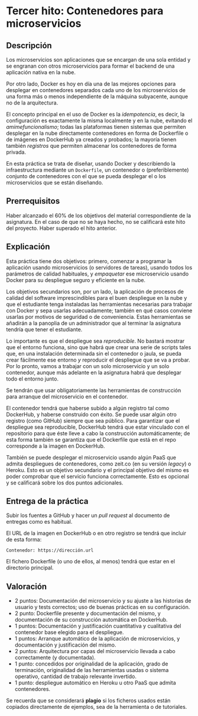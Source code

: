 # Tercer hito: Contenedores para microservicios

Descripción
-----------------

Los microservicios son aplicaciones que se encargan de una sola
entidad y se engranan con otros microservicios para formar el backend
de una aplicación nativa en la nube. 

Por otro lado, Docker es hoy en día una de las mejores opciones para
desplegar en contenedores separados cada uno de los microservicios de
una forma más o menos independiente de la máquina subyacente, aunque
no de la arquitectura. 

El concepto principal en el uso de Docker es la *idempotencia*, es
decir, la configuración es exactamente la misma localmente y en la
nube, evitando el *amimefuncionalismo*; todas las plataformas tienen
sistemas que permiten desplegar en la nube directamente contenedores
en forma de Dockerfile o de imágenes en DockerHub ya creados y
probados; la mayoría tienen también *registros* que permiten almacenar
los contenedores de forma privada.

En esta práctica se trata de diseñar, usando Docker y describiendo la
infraestructura mediante un `Dockerfile`, un contenedor o
(preferiblemente) conjunto de
contenedores con el que se pueda desplegar el o los microservicios que
se están diseñando. 

Prerrequisitos
--------------------

Haber alcanzado el 60% de los objetivos del material correspondiente
de la asignatura. En el caso de que no se haya hecho, no se calificará este hito del
proyecto. Haber superado el hito anterior.

Explicación
----------------

Esta práctica tiene dos objetivos: primero, comenzar a programar la
aplicación usando microservicios (o servidores de tareas), usando
todos los parámetros de calidad habituales, y *empaquetar* ese
microservicio usando Docker para su despliegue seguro y eficiente en
la nube.

Los objetivos secundarios son, por un lado, la aplicación de procesos
de calidad del software imprescindibles para el buen despliegue en la
nube y que el estudiante tenga instaladas las herramientas necesarias
para trabajar con Docker y sepa usarlas adecuadamente; también en qué
casos conviene usarlas por motivos de seguridad o de
conveniencia. Estas herramientas se añadirán a la panoplia de un
administrador que al terminar la asignatura tendría que tener el
estudiante.

Lo importante es que el despliegue sea
*reproducible*. No bastará mostrar que el entorno funciona, sino que
habrá que crear una serie de scripts tales que, en una instalación
determinada sin el contenedor o jaula, se pueda crear fácilmente ese
entorno *y* reproducir el despliegue que se va a probar. Por lo
pronto, vamos a trabajar con un solo microservicio y un solo
contenedor, aunque más adelante en la asignatura habrá que desplegar
todo el entorno junto.

Se tendrán que usar obligatoriamente las herramientas de construcción
para arranque del microservicio en el contenedor. 

El contenedor tendrá que haberse subido a algún registro tal como
DockerHub, y haberse construido con éxito. Se puede usar algún otro
registro (como GitHub) siempre que sea público. Para garantizar que el
despliegue sea reproducible, DockerHub tendrá que estar vinculado con
el repositorio para que éste lleve a cabo la construcción
automáticamente; de esta forma también se garantiza que el Dockerfile
que está en el repo corresponde a la imagen en DockerHub.

También se puede desplegar el microservicio usando algún PaaS que
admita despliegues de contenedores, como zeit.co (en su versión
*legacy*) o Heroku. Esto es un objetivo secundario y el principal
objetivo del mismo es poder comprobar que el servicio funciona
correctamente. Esto es opcional y se calificará sobre los dos puntos
adicionales.  

Entrega de la práctica
--------------------------------

Subir los fuentes a GitHub y hacer un *pull request* al documento de entregas como es habitual. 

El URL de la imagen en DockerHub o en otro registro se tendrá que
incluir de esta forma:

	Contenedor: https://dirección.url

El fichero Dockerfile (o uno de ellos, al menos) tendrá que estar en
el directorio principal.

Valoración
--------------

* 2 puntos: Documentación del microservicio y su ajuste a las
  historias de usuario y tests correctos; uso de buenas prácticas en
  su configuración.
* 2 punto: Dockerfile presente y documentación del mismo, y
  documentación de su construcción automática en DockerHub.
* 1 puntos: Documentación y justificación cuantitativa y cualitativa del contenedor base elegido para el
  despliegue.
* 1 puntos: Arranque automático de la aplicación de microservicios, y
  documentación y justificación del mismo.
* 2 puntos: Arquitectura por capas del microservicio llevada a cabo
  correctamente (y documentada).
* 1 punto: concedidos por originalidad de la aplicación, grado de
  terminación, originalidad de las
  herramientas usadas o sistema operativo, cantidad de trabajo relevante
  invertido.
* 1 punto: despliegue automático en Heroku u otro PaaS que admita contenedores.
  
Se recuerda que se considerará **plagio** si los ficheros usados están copiados
directamente de ejemplos, sea de la herramienta o de tutoriales.
